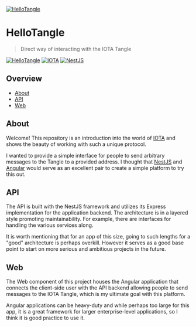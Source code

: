 [![HelloTangle](https://00f74ba44be59298357f93d3c18e1478371fc12303-apidata.googleusercontent.com/download/storage/v1/b/hellotangle-assets/o/images%2Fhellotangle-banner.png?jk=AFshE3VvmumsOiTdxJLzxbhU2AnA9twbm9OB1a4wv4NWUEMA_XMmSq-kf5Bs5Ieei8R5isB_twZ1mrvaJFa_CiLAlscgzRd949Y6qOUiae_7y2G_DRD4lpvx7sET8Gl5WsqW48JQ9A0Xvnqy6dLBZVAnepVEdyUCybF9Kx2rzSDpxBP5ipvJyS5PnqyuUjaS_4bPRepVvcEuqvYAIP_A1823XhtBFdgQtthVAsESKr5CSrdLnQe-Hm07jxF2ZIZQmOPpEFqV1T6Ty8RCL2ntNAs8XkFkZh7uc4tjh3BRCzZz7ujmgPONJB9pHpwviqAmXZg70HGmx7oQG6rft6HTvxVmEvdUkcM_V5OaapUJOOPhLZ-hq2rCOlgkTOUUL6gFG9j84FTMDfKHlqG8AYBl9ulLIoE-BHNE1ZcUrE43Q_uKTtcf6jrSjUqOKLVTYckrR4aHkyT3pT5QKLzZJyshos8Pvzmo8S1rnbaAP3fL-2wvCoDoWTxwnvJdqMlvdwcnl5trc4FQ0rYY7pMlY6bIUoLwlNno06dw6_YDRGeQF-U_rjNsfQaxSOwSVsyejN7_bRlO9Xy57Em6GYwPEdnNxHOLPzNQBESnawPV7iMRlted1spBXwKSKyP-eJqmkGkDEp9zxJqf4aQIZSUHSiqhlAWnJGdHpvXHyNVbrHBdiZ9GWqei1AHKZzoJgkzcTcz0YCcerQeuuPK00Z7RdjPY8bJQF9RufvcG7bE8_PAyExGBs47qHVPh-hvKMdk43ABFbS5M3fbmYXnMHaesAY_TCPUon79HozVGGfUmaCSxud8mHTe-mQjduH4Zkzh10g7flWOqrZW4pBgN5jCyFKDcpBh63ODzhK5ch--wUD6Mwnpirr6mvwZ_SFmAyd9DDbllMzlu3crrWtnwJ4IgDOGjdyXPcSBxQeSWrz00G9uJJDywCuz16jIMRrlkHdw&isca=1)](https://hellotangle.io)

# HelloTangle

> Direct way of interacting with the IOTA Tangle

[![HelloTangle](https://github.com/maxwellmattryan/hellotangle/actions/workflows/hellotangle-api.yaml/badge.svg)](https://github.com/maxwellmattryan/hellotangle/actions/workflows/hellotangle-api.yaml)
[![IOTA](https://img.shields.io/badge/IOTA-1.0.0--beta.30-b8caf2)](https://github.com/iotaledger/iota.js/tree/next)
[![NestJS](https://img.shields.io/badge/NestJS-7.5.6-red)](https://github.com/nestjs/nest)


## Overview

- [About](#About)
- [API](#API)
- [Web](#Web)

## About

Welcome! This repository is an introduction into the world of [IOTA](https://iota.org) and shows the beauty of working with such a unique protocol. 

I wanted to provide a simple interface for people to send arbitrary messages to the Tangle to a provided address. I thought that [NestJS](https://nestjs.com) and [Angular](https://angular.io) would serve as an excellent pair to create a simple platform to try this out.

## API

The API is built with the NestJS framework and utilizes its Express implementation for the application backend. The architecture is in a layered style promoting maintainability. For example, there are interfaces for handling the various services along.

It is worth mentioning that for an app of this size, going to such lengths for a "good" architecture is perhaps overkill. However it serves as a good base point to start on more serious and ambitious projects in the future.

## Web

The Web component of this project houses the Angular application that connects the client-side user with the API backend allowing people to send messages to the IOTA Tangle, which is my ultimate goal with this platform.

Angular applications can be heavy-duty and while perhaps too large for this app, it is a great framework for larger enterprise-level applications, so I think it is good practice to use it.


